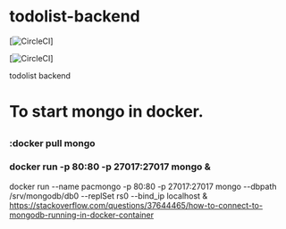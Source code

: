 # todolist-backend
[![CircleCI](https://circleci.com/gh/sunpochin/backend.svg?style=svg)]


[![CircleCI](https://circleci.com/gh/sunpochin/backend/tree/pochin-branch.svg?style=svg)]

todolist backend


# To start mongo in docker.

##
### :docker pull mongo
### docker run -p 80:80 -p 27017:27017 mongo &

docker run --name pacmongo -p 80:80 -p 27017:27017 mongo --dbpath /srv/mongodb/db0 --replSet rs0 --bind_ip localhost &
https://stackoverflow.com/questions/37644465/how-to-connect-to-mongodb-running-in-docker-container
